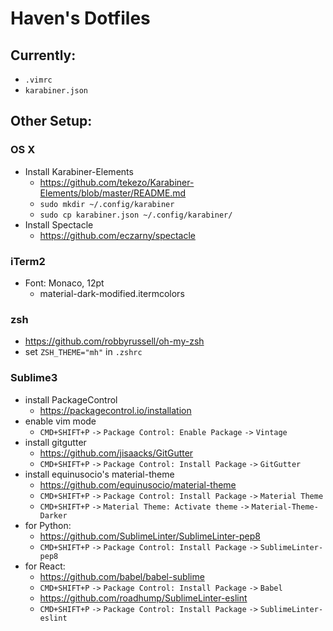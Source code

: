 # Haven's Dotfiles
## Currently: 
* `.vimrc`
* `karabiner.json`
## Other Setup:

### OS X
* Install Karabiner-Elements
  * https://github.com/tekezo/Karabiner-Elements/blob/master/README.md
  * `sudo mkdir ~/.config/karabiner`
  * `sudo cp karabiner.json ~/.config/karabiner/`
* Install Spectacle
  * https://github.com/eczarny/spectacle

### iTerm2
* Font: Monaco, 12pt
  * material-dark-modified.itermcolors
### zsh
* https://github.com/robbyrussell/oh-my-zsh
* set `ZSH_THEME="mh"` in `.zshrc`

### Sublime3
* install PackageControl
  * https://packagecontrol.io/installation
* enable vim mode
  * `CMD+SHIFT+P` `->` `Package Control: Enable Package` `->` `Vintage`
* install gitgutter
  * https://github.com/jisaacks/GitGutter
  * `CMD+SHIFT+P` `->` `Package Control: Install Package` `->` `GitGutter`
* install equinusocio's material-theme
  * https://github.com/equinusocio/material-theme
  * `CMD+SHIFT+P` `->` `Package Control: Install Package` `->` `Material Theme`
  * `CMD+SHIFT+P` `->` `Material Theme: Activate theme` `->` `Material-Theme-Darker` 
* for Python:
  * https://github.com/SublimeLinter/SublimeLinter-pep8
  * `CMD+SHIFT+P` `->` `Package Control: Install Package` `->` `SublimeLinter-pep8`
* for React:
  * https://github.com/babel/babel-sublime
  * `CMD+SHIFT+P` `->` `Package Control: Install Package` `->` `Babel`
  * https://github.com/roadhump/SublimeLinter-eslint
  * `CMD+SHIFT+P` `->` `Package Control: Install Package` `->` `SublimeLinter-eslint`

